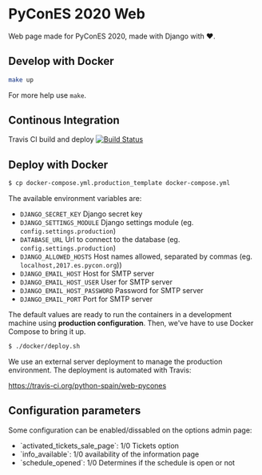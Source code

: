 # PyConES 2020 Web

Web page made for PyConES 2020, made with Django with :heart:.


## Develop with Docker

``` bash
make up
```

For more help use `make`.

## Continous Integration

Travis CI build and deploy 
[![Build Status](https://travis-ci.org/python-spain/web-pycones.svg?branch=2020)](https://travis-ci.org/python-spain/web-pycones)

## Deploy with Docker

``` bash
$ cp docker-compose.yml.production_template docker-compose.yml
```

The available environment variables are:

  - `DJANGO_SECRET_KEY` Django secret key
  - `DJANGO_SETTINGS_MODULE` Django settings module (eg.
    `config.settings.production`)
  - `DATABASE_URL` Url to connect to the database (eg.
    `config.settings.production`)
  - `DJANGO_ALLOWED_HOSTS` Host names allowed, separated by commas (eg.
    `localhost,2017.es.pycon.org`))
  - `DJANGO_EMAIL_HOST` Host for SMTP server
  - `DJANGO_EMAIL_HOST_USER` User for SMTP server
  - `DJANGO_EMAIL_HOST_PASSWORD` Password for SMTP server
  - `DJANGO_EMAIL_PORT` Port for SMTP server

The default values are ready to run the containers in a development
machine using **production configuration**. Then, we've have to use
Docker Compose to bring it up.

``` bash
$ ./docker/deploy.sh
```

We use an external server deployment to manage the production environment.
The deployment is automated with Travis:
 
https://travis-ci.org/python-spain/web-pycones

## Configuration parameters

Some configuration can be enabled/dissabled on the options admin page:

  - \`activated\_tickets\_sale\_page\`: 1/0 Tickets option
  - \`info\_available\`: 1/0 availability of the information page
  - \`schedule\_opened\`: 1/0 Determines if the schedule is open or not
